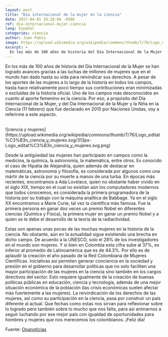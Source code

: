 ```yaml
---
layout: post
title: "Día internacional de la mujer en la ciencia"
date: 2017-04-01 10:26:04 -0500
ref: dia-internacional-mujer-ciencia
lang: Español
categories: ciencia
author: Juan Pablo
image: https://upload.wikimedia.org/wikipedia/commons/thumb/7/76/Logo_editat%C3%B3n_ciencia_y_mujeres.svg/313px-Logo_editat%C3%B3n_ciencia_y_mujeres.svg.png
excerpt: >
  En los más de 100 años de historia del Día Internacional de la Mujer se han logrado avances gracias a las luchas de millones de mujeres que en el mundo han dado hasta su vida para reivindicar sus derechos.
---
```


En los más de 100 años de historia del Día Internacional de la Mujer se han logrado avances gracias a las luchas de millones de mujeres que en el mundo han dado hasta su vida para reivindicar sus derechos. A pesar de los aportes de las mujeres a lo largo de la historia en todos los campos, hasta hace relativamente poco tiempo sus contribuciones eran minimizadas o excluidas de la historia oficial. Uno de los campos más desconocidos en cuanto al aporte femenino es la ciencia. Por eso, a propósito del Día Internacional de la Mujer, y del Día Internacional de la Mujer y la Niña en la Ciencia (11 febrero) que fue declarado en 2015 por Naciones Unidas, voy a referirme a este aspecto.

<br>
![ciencia y mujeres](https://upload.wikimedia.org/wikipedia/commons/thumb/7/76/Logo_editat%C3%B3n_ciencia_y_mujeres.svg/313px-Logo_editat%C3%B3n_ciencia_y_mujeres.svg.png)
<br>

Desde la antigüedad las mujeres han participado en campos como la medicina, la química, la astronomía, la matemática, entre otros. Es conocido el caso de Hipatia de Alejandría, quien además de destacar en matemáticas, astronomía y filosofía, es considerada por algunos como una mártir de la ciencia por su muerte a manos de una turba. En épocas más recientes, encontramos a Ada Lovelace, quien no obstante haber vivido en el siglo XIX, tiempo en el cual no existían aún los computadores modernos que todos conocemos, es considerada la primera programadora de la historia por su trabajo con la máquina analítica de Babbage. Ya en el siglo XX encontramos a Marie Curie, tal vez la científica más famosa. Fue la primera persona en ganar dos veces un premio Nobel en diferentes ciencias (Química y Física), la primera mujer en ganar un premio Nobel y a quien se le debe el desarrollo de la teoría de la radiactividad.

Estas son apenas unas pocas de las muchas mujeres en la historia de la ciencia. No obstante, aún en la actualidad sigue existiendo una brecha en dicho campo. De acuerdo a la UNESCO, solo el 28% de los investigadores en el mundo son mujeres. Y si bien en Colombia esta cifra sube al 37%, es inferior al promedio de Latinoamérica que es de 44.3%. Por ello es de aplaudir la creación el año pasado de la Red Colombiana de Mujeres Científicas. Iniciativas así permiten generar conciencia en la sociedad y presión en el gobierno para desarrollar políticas que no solo faciliten una mayor participación de las mujeres en la ciencia sino también en los cargos directivos del sector. Esto requiere igualmente de la creación de buenas políticas públicas en educación, ciencia y tecnología, además de una mejor situación económica de la población (las crisis económicas suelen afectar más fuertemente a las mujeres). La reivindicación de los derechos de las mujeres, así como su participación en la ciencia, pasa por construir un país diferente al actual. Que fechas como estas nos sirvan para reflexionar sobre lo logrado pero también sobre lo mucho que nos falta, para así animarnos a seguir luchando por ese mejor país con igualdad de oportunidades para hombres y mujeres que nos merecemos los colombianos. ¡Feliz día!

Fuente:
[Opanoticias](http://global.opanoticias.com/d%C3%ADa-internacional-de-la-mujer-en-la-ciencia%3Dfb)
